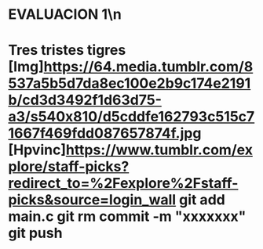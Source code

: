 <h1>EVALUACION 1\n<H1>

Tres tristes tigres
[Img]https://64.media.tumblr.com/8537a5b5d7da8ec100e2b9c174e2191b/cd3d3492f1d63d75-a3/s540x810/d5cddfe162793c515c71667f469fdd087657874f.jpg
[Hpvinc]https://www.tumblr.com/explore/staff-picks?redirect_to=%2Fexplore%2Fstaff-picks&source=login_wall
    git add main.c 
    git rm commit -m "xxxxxxx"
    git push